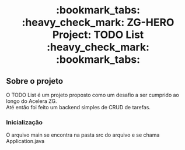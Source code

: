 <h1 align="center"> :bookmark_tabs: :heavy_check_mark: ZG-HERO Project: TODO List :heavy_check_mark: :bookmark_tabs: </h1>

## Sobre o projeto

O TODO List é um projeto proposto como um desafio a ser cumprido ao longo do Acelera ZG. <br>
Até então foi feito um backend simples de CRUD de tarefas.

### Inicialização

O arquivo main se encontra na pasta src do arquivo e se chama Application.java
